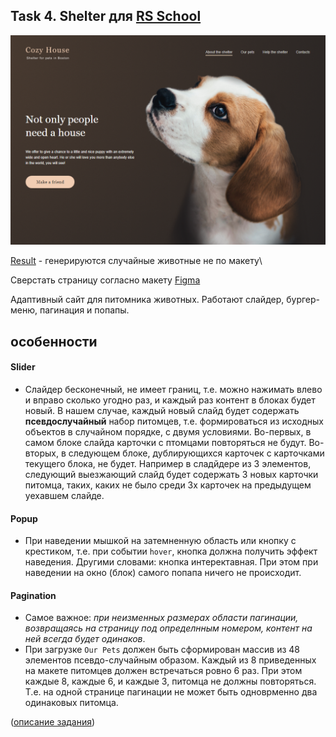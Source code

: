 ## Task 4. Shelter для [RS School](https://rs.school/)

![](https://github.com/mauta/shelter/blob/shelterProduct/shelter.png)

[Result](https://fantazer21.github.io/shelter/shelter/pages/main/index.html) - генерируются случайные животные не по макету\


Сверстать страницу согласно макету [Figma](https://www.figma.com/file/tKcmzkARtMUFQAR9VLdLkl/shelter-dom) 

Адаптивный сайт для питомника животных. Работают слайдер, бургер-меню, пагинация и попапы.
## особенности

#### Slider
- Слайдер бесконечный, не имеет границ, т.е. можно нажимать влево и вправо сколько угодно раз, и каждый раз контент в блоках будет новый. В нашем случае, каждый новый слайд будет содержать **псевдослучайный** набор питомцев, т.е. формироваться из исходных объектов в случайном порядке, с двумя условиями. Во-первых, в самом блоке слайда карточки с птомцами повторяться не будут. Во-вторых, в следующем блоке, дублирующихся карточек с карточками текущего блока, не будет. Например в сладйдере из 3 элементов, следующий выезжающий слайд будет содержать 3 новых карточки питомца, таких, каких не было среди 3х карточек на предыдущем уехавшем слайде.

#### Popup
- При наведении мышкой на затемненную область или кнопку с крестиком, т.е. при событии `hover`, кнопка должна получить эффект наведения. Другими словами: кнопка интеректавная. При этом при наведении на окно (блок) самого попапа ничего не происходит.

#### Pagination
- Самое важное: *при неизменных размерах области пагинации, возвращаясь на страницу под определнным номером, контент на ней всегда будет одинаков*.
- При загрузке `Our Pets` должен быть сформирован массив из 48 элементов псевдо-случайным образом. Каждый из 8 приведенных на макете питомцев должен встречаться ровно 6 раз. При этом каждые 8, каждые 6, и каждые 3, питомца не должны повторяться. Т.е. на одной странице пагинации не может быть одноврменно два одинаковых питомца.

([описание задания](https://github.com/rolling-scopes-school/tasks/blob/master/tasks/markups/level-2/shelter/shelter-DOM-ru.md))

